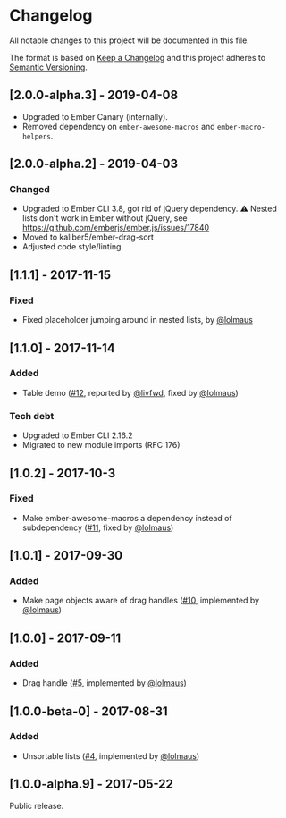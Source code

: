 # Changelog

All notable changes to this project will be documented in this file.

The format is based on [Keep a Changelog](http://keepachangelog.com/en/1.0.0/)
and this project adheres to [Semantic Versioning](http://semver.org/spec/v2.0.0.html).

## [2.0.0-alpha.3] - 2019-04-08
- Upgraded to Ember Canary (internally).
- Removed dependency on `ember-awesome-macros` and `ember-macro-helpers`.

## [2.0.0-alpha.2] - 2019-04-03

### Changed
- Upgraded to Ember CLI 3.8, got rid of jQuery dependency. :warning: Nested lists don't work in Ember without jQuery, see https://github.com/emberjs/ember.js/issues/17840
- Moved to kaliber5/ember-drag-sort
- Adjusted code style/linting

## [1.1.1] - 2017-11-15
### Fixed
* Fixed placeholder jumping around in nested lists, by [@lolmaus](https://github.com/lolmaus/)


## [1.1.0] - 2017-11-14
### Added
* Table demo ([#12](https://github.com/Deveo/ember-drag-sort/issues/12), reported by [@livfwd](https://github.com/livfwd), fixed by [@lolmaus](https://github.com/lolmaus/))

### Tech debt
* Upgraded to Ember CLI 2.16.2
* Migrated to new module imports (RFC 176)

## [1.0.2] - 2017-10-3
### Fixed
* Make ember-awesome-macros a dependency instead of subdependency ([#11](https://github.com/Deveo/ember-drag-sort/issues/11), fixed by [@lolmaus](https://github.com/lolmaus/))

## [1.0.1] - 2017-09-30
### Added
* Make page objects aware of drag handles ([#10](https://github.com/Deveo/ember-drag-sort/issues/10), implemented by [@lolmaus](https://github.com/lolmaus/))

## [1.0.0] - 2017-09-11
### Added
* Drag handle ([#5](https://github.com/Deveo/ember-drag-sort/issues/5), implemented by [@lolmaus](https://github.com/lolmaus/))

## [1.0.0-beta-0] - 2017-08-31
### Added
* Unsortable lists ([#4](https://github.com/Deveo/ember-drag-sort/pull/4), implemented by [@lolmaus](https://github.com/lolmaus/))

## [1.0.0-alpha.9] - 2017-05-22
Public release.
